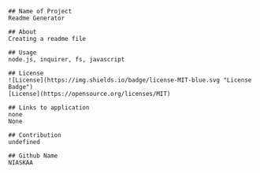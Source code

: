   
    ## Name of Project
    Readme Generator

    ## About
    Creating a readme file

    ## Usage
    node.js, inquirer, fs, javascript

    ## License
    ![License](https://img.shields.io/badge/license-MIT-blue.svg "License Badge")
    [License](https://opensource.org/licenses/MIT)

    ## Links to application
    none
    None

    ## Contribution 
    undefined

    ## Github Name
    NIASKAA
    